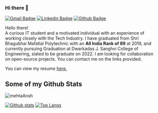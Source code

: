 ### Hi there 👋

[![Gmail Badge](https://img.shields.io/badge/-8anshmehta@gmail.com-c14438?style=flat&logo=Gmail&logoColor=white&link=mailto:8anshmehta@gmail.com)](mailto:8anshmehta@gmail.com) 
[![Linkedin Badge](https://img.shields.io/badge/-mehtansh-0072b1?style=flat&logo=Linkedin&logoColor=white&link=https://www.linkedin.com/in/mehtansh/)](https://www.linkedin.com/in/mehtansh/) [![Github Badge](https://img.shields.io/badge/-mehtaAnsh-grey?style=flat&logo=github&logoColor=white&link=https://github.com/mehtaAnsh/)](https://www.github.com/mehtaAnsh/) <p align='left'>
  Hello there! <br/>
  A curious IT student and a motivated individual with an experience of working closely with the Tech Industry.
  I have graduated from Shri Bhagubhai Mafatlal Polytechnic with an <b>All India Rank of 89</b> at 2019, and currently pursuing Graduation at Dwarkadas J. Sanghvi College of Engineering, slated to be graduate on 2022.
  I am looking for collaboration on open-source projects. You can contact me on the links provided.
</p><p align='left'> You can view my resume <a href='https://drive.google.com/file/d/1jAamWwWBkQiTtiikc6iSVxyJyzrcXIwz/view?usp=sharing' target=_blank><u>here</u>.</a></p>

## Some of my Github Stats
<p align=left> <img src=https://komarev.com/ghpvc/?username=mehtaAnsh alt=mehtaAnsh /> </p>

[![Github stats](https://github-readme-stats.vercel.app/api?username=mehtaAnsh&show_icons=true&include_all_commits=true)](https://github.com/mehtaAnsh/github-readme-stats)
[![Top Langs](https://github-readme-stats.vercel.app/api/top-langs/?username=mehtaAnsh&layout=compact)](https://github.com/mehtaAnsh/github-readme-stats)
<!--
**mehtaAnsh/mehtaAnsh** is a ✨ _special_ ✨ repository because its `README.md` (this file) appears on your GitHub profile.

Here are some ideas to get you started:

- 🔭 I’m currently working on ...
- 🌱 I’m currently learning ...
- 👯 I’m looking to collaborate on ...
- 🤔 I’m looking for help with ...
- 💬 Ask me about ...
- 📫 How to reach me: ...
- 😄 Pronouns: ...
- ⚡ Fun fact: ...
-->
